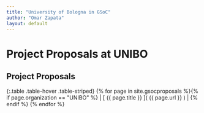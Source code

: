 ```yaml
---
title: "University of Bologna in GSoC"
author: "Omar Zapata"
layout: default
---
```

# Project Proposals at UNIBO

## Project Proposals

{:.table .table-hover .table-striped}
{% for page in site.gsocproposals %}{% if page.organization == "UNIBO" %} | [ {{ page.title }} ]( {{ page.url }} ) | {% endif %}
{% endfor %}
